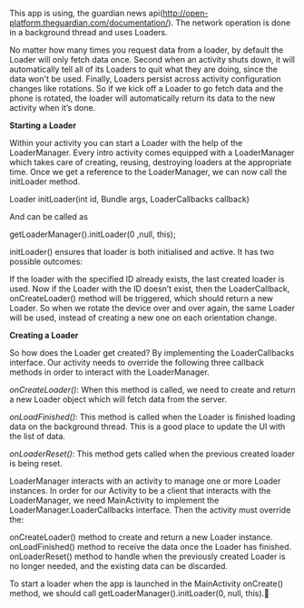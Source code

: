 This app is using, the guardian news api(http://open-platform.theguardian.com/documentation/). The network operation is done in a background thread and uses Loaders. 

No matter how many times you request data from a loader, by default the Loader will only fetch data once. Second when an activity shuts down, 
it will automatically tell all of its Loaders to quit what they are doing, since the data won't be used. Finally, Loaders persist across activity configuration changes like rotations. So if we kick off a Loader to go fetch data and the phone is rotated, the loader will automatically return its data to the new activity when it’s done.

**Starting a Loader**

Within your activity you can start a Loader with the help of the LoaderManager. Every intro activity comes equipped with a LoaderManager which takes care of creating, reusing, destroying loaders at the appropriate time. Once we get a reference to the LoaderManager, we can now call the initLoader method. 

Loader<D> initLoader(int id, Bundle args, LoaderCallbacks<D> callback) 

And can be called as 

getLoaderManager().initLoader(0 ,null, this);

initLoader() ensures that loader is both initialised and active. It has two possible outcomes:

If the loader with the specified ID already exists, the last created loader is used. 
Now if the Loader with the ID doesn’t exist, then the LoaderCallback, onCreateLoader() method will be triggered, which should return a new Loader. So when we rotate the device over and over again, the same Loader will be used, instead of creating a new one on each orientation change. 

**Creating a Loader**

So how does the Loader get created? By implementing the LoaderCallbacks interface. Our activity needs to override the following three callback methods in order to interact with the LoaderManager. 

*onCreateLoader()*: When this method is called, we need to create and return a new Loader object which will fetch data from the server. 

*onLoadFinished()*: This method is called when the Loader is finished loading data on the background thread. This is a good place to update the UI with the list of data. 

*onLoaderReset()*: This method gets called when the previous created loader is being reset. 

LoaderManager interacts with an activity to manage one or more Loader instances. In order for our Activity to be a client that interacts with the LoaderManager, we need MainActivity to implement the LoaderManager.LoaderCallbacks interface. Then the activity must override the: 

onCreateLoader() method to create and return a new Loader instance.
onLoadFinished() method to receive the data once the Loader has finished.
onLoaderReset() method to handle when the previously created Loader is no longer needed, and the existing data can be discarded. 

To start a loader when the app is launched in the MainActivity onCreate() method, we should call getLoaderManager().initLoader(0, null, this).

